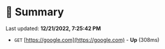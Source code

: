 # 📖 Summary
Last updated: **12/21/2022, 7:25:42 PM**

- `GET` [https://google.com](https://google.com) - **Up** (308ms)
